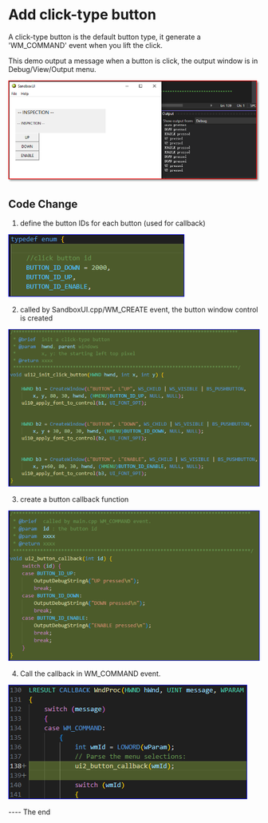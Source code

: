 # Add click-type button

A click-type button is the default button type, it generate a 'WM_COMMAND' event when you lift the click.

This demo output a message when a button is click, the output window is in Debug/View/Output menu.

![1](image.png)

## Code Change
1. define the button IDs for each button (used for callback)

![2](image-1.png)


2. called by SandboxUI.cpp/WM_CREATE event, the button window control is created

![3](image-2.png)

3. create a button callback function
   
![5](image-4.png)

4. Call the callback in WM_COMMAND event. 

![4](image-3.png)



---- The end
